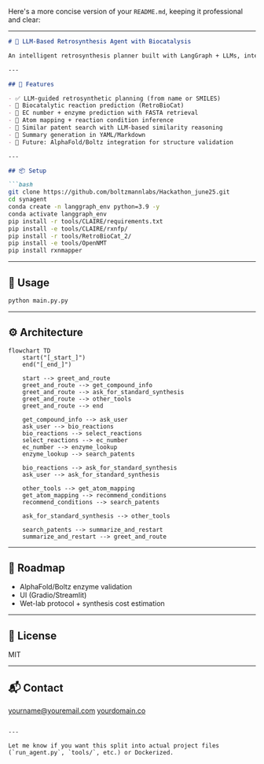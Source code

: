 Here's a more concise version of your `README.md`, keeping it professional and clear:

---

````markdown
# 🧪 LLM-Based Retrosynthesis Agent with Biocatalysis

An intelligent retrosynthesis planner built with LangGraph + LLMs, integrating biocatalysis, enzyme reasoning, and patent search to enable explainable and scalable synthesis planning.

---

## 🚀 Features

- ✅ LLM-guided retrosynthetic planning (from name or SMILES)
- 🔬 Biocatalytic reaction prediction (RetroBioCat)
- 🧬 EC number + enzyme prediction with FASTA retrieval
- 🧠 Atom mapping + reaction condition inference
- 📄 Similar patent search with LLM-based similarity reasoning
- 🧾 Summary generation in YAML/Markdown
- 🔗 Future: AlphaFold/Boltz integration for structure validation

---

## 📦 Setup

```bash
git clone https://github.com/boltzmannlabs/Hackathon_june25.git
cd synagent
conda create -n langgraph_env python=3.9 -y
conda activate langgraph_env
pip install -r tools/CLAIRE/requirements.txt
pip install -e tools/CLAIRE/rxnfp/
pip install -r tools/RetroBioCat_2/
pip install -e tools/OpenNMT
pip install rxnmapper
````

---

## 🧠 Usage

```bash
python main.py.py 
```
---

## ⚙️ Architecture

```mermaid
flowchart TD
    start("[_start_]")
    end("[_end_]")

    start --> greet_and_route
    greet_and_route --> get_compound_info
    greet_and_route --> ask_for_standard_synthesis
    greet_and_route --> other_tools
    greet_and_route --> end

    get_compound_info --> ask_user
    ask_user --> bio_reactions
    bio_reactions --> select_reactions
    select_reactions --> ec_number
    ec_number --> enzyme_lookup
    enzyme_lookup --> search_patents

    bio_reactions --> ask_for_standard_synthesis
    ask_user --> ask_for_standard_synthesis

    other_tools --> get_atom_mapping
    get_atom_mapping --> recommend_conditions
    recommend_conditions --> search_patents

    ask_for_standard_synthesis --> other_tools

    search_patents --> summarize_and_restart
    summarize_and_restart --> greet_and_route
```

---

## 🔭 Roadmap

* AlphaFold/Boltz enzyme validation
* UI (Gradio/Streamlit)
* Wet-lab protocol + synthesis cost estimation

---

## 📄 License

MIT

---

## 📬 Contact

[yourname@youremail.com](mailto:yourname@youremail.com)
[yourdomain.co](https://yourdomain.co)

```

---

Let me know if you want this split into actual project files (`run_agent.py`, `tools/`, etc.) or Dockerized.
```
